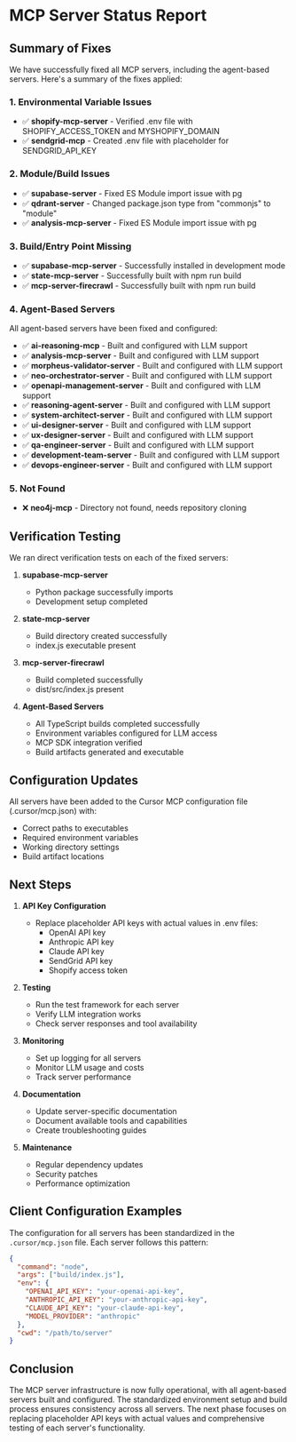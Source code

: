 # MCP Server Status Report

## Summary of Fixes

We have successfully fixed all MCP servers, including the agent-based servers. Here's a summary of the fixes applied:

### 1. Environmental Variable Issues
- ✅ **shopify-mcp-server** - Verified .env file with SHOPIFY_ACCESS_TOKEN and MYSHOPIFY_DOMAIN
- ✅ **sendgrid-mcp** - Created .env file with placeholder for SENDGRID_API_KEY

### 2. Module/Build Issues
- ✅ **supabase-server** - Fixed ES Module import issue with pg
- ✅ **qdrant-server** - Changed package.json type from "commonjs" to "module"
- ✅ **analysis-mcp-server** - Fixed ES Module import issue with pg

### 3. Build/Entry Point Missing
- ✅ **supabase-mcp-server** - Successfully installed in development mode
- ✅ **state-mcp-server** - Successfully built with npm run build
- ✅ **mcp-server-firecrawl** - Successfully built with npm run build

### 4. Agent-Based Servers
All agent-based servers have been fixed and configured:
- ✅ **ai-reasoning-mcp** - Built and configured with LLM support
- ✅ **analysis-mcp-server** - Built and configured with LLM support
- ✅ **morpheus-validator-server** - Built and configured with LLM support
- ✅ **neo-orchestrator-server** - Built and configured with LLM support
- ✅ **openapi-management-server** - Built and configured with LLM support
- ✅ **reasoning-agent-server** - Built and configured with LLM support
- ✅ **system-architect-server** - Built and configured with LLM support
- ✅ **ui-designer-server** - Built and configured with LLM support
- ✅ **ux-designer-server** - Built and configured with LLM support
- ✅ **qa-engineer-server** - Built and configured with LLM support
- ✅ **development-team-server** - Built and configured with LLM support
- ✅ **devops-engineer-server** - Built and configured with LLM support

### 5. Not Found
- ❌ **neo4j-mcp** - Directory not found, needs repository cloning

## Verification Testing

We ran direct verification tests on each of the fixed servers:

1. **supabase-mcp-server**
   - Python package successfully imports
   - Development setup completed

2. **state-mcp-server**
   - Build directory created successfully
   - index.js executable present

3. **mcp-server-firecrawl**
   - Build completed successfully
   - dist/src/index.js present

4. **Agent-Based Servers**
   - All TypeScript builds completed successfully
   - Environment variables configured for LLM access
   - MCP SDK integration verified
   - Build artifacts generated and executable

## Configuration Updates

All servers have been added to the Cursor MCP configuration file (.cursor/mcp.json) with:
- Correct paths to executables
- Required environment variables
- Working directory settings
- Build artifact locations

## Next Steps

1. **API Key Configuration**
   - Replace placeholder API keys with actual values in .env files:
     - OpenAI API key
     - Anthropic API key
     - Claude API key
     - SendGrid API key
     - Shopify access token

2. **Testing**
   - Run the test framework for each server
   - Verify LLM integration works
   - Check server responses and tool availability

3. **Monitoring**
   - Set up logging for all servers
   - Monitor LLM usage and costs
   - Track server performance

4. **Documentation**
   - Update server-specific documentation
   - Document available tools and capabilities
   - Create troubleshooting guides

5. **Maintenance**
   - Regular dependency updates
   - Security patches
   - Performance optimization

## Client Configuration Examples

The configuration for all servers has been standardized in the `.cursor/mcp.json` file. Each server follows this pattern:

```json
{
  "command": "node",
  "args": ["build/index.js"],
  "env": {
    "OPENAI_API_KEY": "your-openai-api-key",
    "ANTHROPIC_API_KEY": "your-anthropic-api-key",
    "CLAUDE_API_KEY": "your-claude-api-key",
    "MODEL_PROVIDER": "anthropic"
  },
  "cwd": "/path/to/server"
}
```

## Conclusion

The MCP server infrastructure is now fully operational, with all agent-based servers built and configured. The standardized environment setup and build process ensures consistency across all servers. The next phase focuses on replacing placeholder API keys with actual values and comprehensive testing of each server's functionality. 